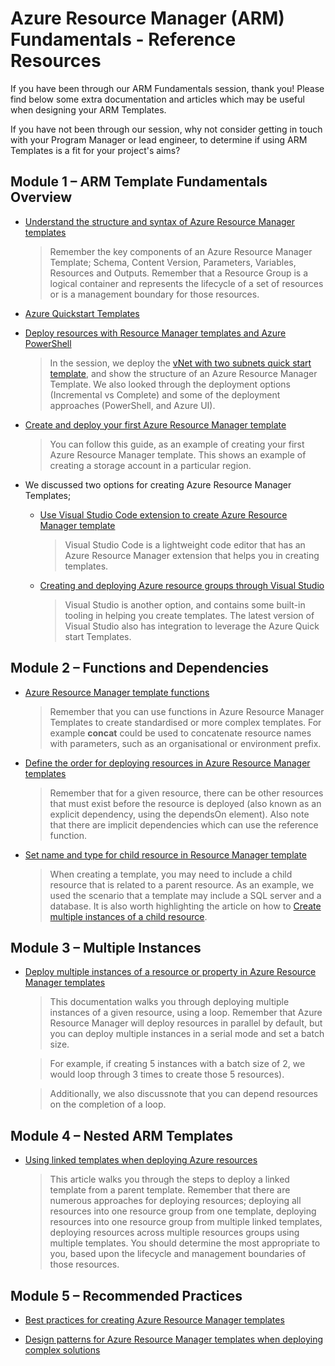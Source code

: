 # Azure Resource Manager (ARM) Fundamentals - Reference Resources

If you have been through our ARM Fundamentals session, thank you! Please find below some extra documentation and articles which may be useful when designing your ARM Templates.

If you have not been through our session, why not consider getting in touch with your Program Manager or lead engineer, to determine if using ARM Templates is a fit for your project's aims?

## Module 1 – ARM Template Fundamentals Overview

* [Understand the structure and syntax of Azure Resource Manager templates](https://docs.microsoft.com/en-us/azure/azure-resource-manager/resource-group-authoring-templates)

    > Remember the key components of an Azure Resource Manager Template; Schema, Content Version, Parameters, Variables, Resources and Outputs. Remember that a Resource Group is a logical container and represents the lifecycle of a set of resources or is a management boundary for those resources.
    
* [Azure Quickstart Templates](https://github.com/azure/azure-quickstart-templates)
* [Deploy resources with Resource Manager templates and Azure PowerShell](https://docs.microsoft.com/en-us/azure/azure-resource-manager/resource-group-template-deploy#incremental-and-complete-deployments)

    > In the session, we deploy the [vNet with two subnets quick start template](https://github.com/Azure/azure-quickstart-templates/tree/master/101-vnet-two-subnets), and show the structure of an Azure Resource Manager Template. We also looked through the deployment options (Incremental vs Complete) and some of the deployment approaches (PowerShell, and Azure UI). 

* [Create and deploy your first Azure Resource Manager template](https://docs.microsoft.com/en-us/azure/azure-resource-manager/resource-manager-create-first-template)

    > You can follow this guide, as an example of creating your first Azure Resource Manager template. This shows an example of creating a storage account in a particular region.

* We discussed two options for creating Azure Resource Manager Templates; 

    * [Use Visual Studio Code extension to create Azure Resource Manager template](https://docs.microsoft.com/en-us/azure/azure-resource-manager/resource-manager-vscode-extension)

        > Visual Studio Code is a lightweight code editor that has an Azure Resource Manager extension that helps you in creating templates.
    
    * [Creating and deploying Azure resource groups through Visual Studio](https://docs.microsoft.com/en-us/azure/azure-resource-manager/vs-azure-tools-resource-groups-deployment-projects-create-deploy)

        > Visual Studio is another option, and contains some built-in tooling in helping you create templates. The latest version of Visual Studio also has integration to leverage the Azure Quick start Templates.

## Module 2 – Functions and Dependencies

* [Azure Resource Manager template functions](https://docs.microsoft.com/en-us/azure/azure-resource-manager/resource-group-template-functions)

    > Remember that you can use functions in Azure Resource Manager Templates to create standardised or more complex templates. For example **concat** could be used to concatenate resource names with parameters, such as an organisational or environment prefix.

* [Define the order for deploying resources in Azure Resource Manager templates](https://docs.microsoft.com/en-us/azure/azure-resource-manager/resource-group-define-dependencies)

    > Remember that for a given resource, there can be other resources that must exist before the resource is deployed (also known as an explicit dependency, using the dependsOn element). Also note that there are implicit dependencies which can use  the reference function.

* [Set name and type for child resource in Resource Manager template](https://docs.microsoft.com/en-gb/azure/azure-resource-manager/resource-manager-templates-resources)

    > When creating a template, you may need to include a child resource that is related to a parent resource. As an example, we used the scenario that a template may include a SQL server and a database. It is also worth highlighting the article on how to [Create multiple instances of a child resource](https://docs.microsoft.com/en-us/azure/azure-resource-manager/resource-group-create-multiple#create-multiple-instances-of-a-child-resource).


## Module 3 – Multiple Instances

* [Deploy multiple instances of a resource or property in Azure Resource Manager templates](https://docs.microsoft.com/en-us/azure/azure-resource-manager/resource-group-create-multiple)

    > This documentation walks you through deploying multiple instances of a given resource, using a loop. Remember that Azure Resource Manager will deploy resources in parallel by default, but you can deploy multiple instances in a serial mode and set a batch size.
    
    > For example, if creating 5 instances with a batch size of 2, we would loop through 3 times to create those 5 resources).
    
    > Additionally, we also discussnote that you can depend resources on the completion of a loop.


## Module 4 – Nested ARM Templates

* [Using linked templates when deploying Azure resources](https://docs.microsoft.com/en-us/azure/azure-resource-manager/resource-group-linked-templates)

    > This article walks you through the steps to deploy a linked template from a parent template. Remember that there are numerous approaches for deploying resources; deploying all resources into one resource group from one template, deploying resources into one resource group from multiple linked templates, deploying resources across multiple resources groups using multiple templates. You should determine the most appropriate to you, based upon the lifecycle and management boundaries of those resources.


## Module 5 – Recommended Practices

* [Best practices for creating Azure Resource Manager templates](https://docs.microsoft.com/en-gb/azure/azure-resource-manager/resource-group-authoring-templates)

* [Design patterns for Azure Resource Manager templates when deploying complex solutions](https://docs.microsoft.com/en-us/azure/azure-resource-manager/best-practices-resource-manager-design-templates)

